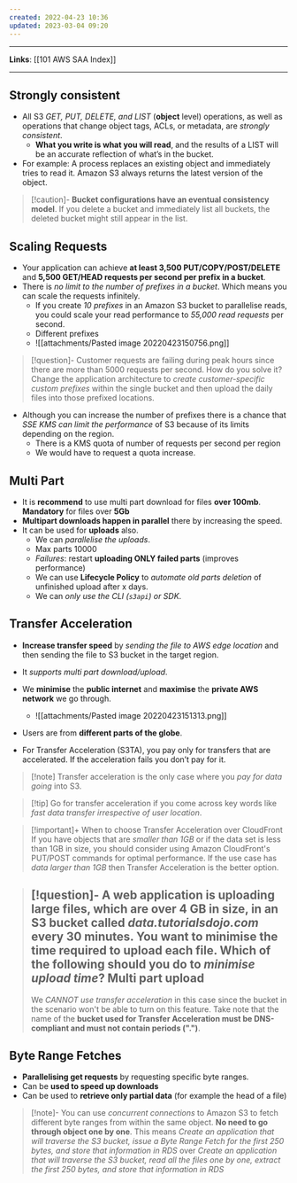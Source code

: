 ```yaml
---
created: 2022-04-23 10:36
updated: 2023-03-04 09:20
---
```

---
**Links**: [[101 AWS SAA Index]]

---
## Strongly consistent
- All S3 *GET, PUT, DELETE, and LIST* (**object** level) operations, as well as operations that change object tags, ACLs, or metadata, are *strongly consistent*. 
	- **What you write is what you will read**, and the results of a LIST will be an accurate reflection of what’s in the bucket.
- For example:  A process replaces an existing object and immediately tries to read it. Amazon S3 always returns the latest version of the object.

> [!caution]- **Bucket configurations have an eventual consistency model**. 
> If you delete a bucket and immediately list all buckets, the deleted bucket might still appear in the list.

## Scaling Requests
- Your application can achieve **at least 3,500 PUT/COPY/POST/DELETE** and **5,500 GET/HEAD requests per second per prefix in a bucket**.
- There is *no limit to the number of prefixes in a bucket*. Which means you can scale the requests infinitely.
	- If you create *10 prefixes* in an Amazon S3 bucket to parallelise reads, you could scale your read performance to *55,000 read requests* per second.
	- Different prefixes
	- ![[attachments/Pasted image 20220423150756.png]]

> [!question]- Customer requests are failing during peak hours since there are more than 5000 requests per second. How do you solve it?
> Change the application architecture to *create customer-specific custom prefixes* within the single bucket and then upload the daily files into those prefixed locations.

- Although you can increase the number of prefixes there is a chance that *SSE KMS can limit the performance* of S3 because of its limits depending on the region.
	- There is a KMS quota of number of requests per second per region
	- We would have to request a quota increase.

## Multi Part
- It is **recommend** to use multi part download for files **over 100mb**. **Mandatory** for files over **5Gb**
- **Multipart downloads happen in parallel** there by increasing the speed.
- It can be used for **uploads** also.
	- We can *parallelise the uploads*.
	- Max parts 10000
	- *Failures*: restart **uploading ONLY failed parts** (improves performance)
	- We can use **Lifecycle Policy** to *automate old parts deletion* of unfinished upload after x days.
	- We can *only use the CLI (`s3api`) or SDK*.

## Transfer Acceleration
- **Increase transfer speed** by *sending the file to AWS edge location* and then sending the file to S3 bucket in the target region.
- It *supports multi part download/upload*.
- We **minimise** the **public internet** and **maximise** the **private AWS network** we go through.
	- ![[attachments/Pasted image 20220423151313.png]]

- Users are from **different parts of the globe**.
- For Transfer Acceleration (S3TA), you pay only for transfers that are accelerated. If the acceleration fails you don’t pay for it.

> [!note] Transfer acceleration is the only case where you *pay for data going* into S3.

> [!tip] Go for transfer acceleration if you come across key words like *fast data transfer irrespective of user location*.

> [!important]+ When to choose Transfer Acceleration over CloudFront
> If you have objects that are *smaller than 1GB* or if the data set is less than 1GB in size, you should consider using Amazon CloudFront's PUT/POST commands for optimal performance. If the use case has *data larger than 1GB* then Transfer Acceleration is the better option.

> [!question]- A web application is uploading large files, which are over 4 GB in size, in an S3 bucket called *data.tutorialsdojo.com* every 30 minutes. You want to minimise the time required to upload each file. Which of the following should you do to *minimise upload time*?
> Multi part upload
> ---
> We *CANNOT use transfer acceleration* in this case since the bucket in the scenario won't be able to turn on this feature. Take note that the name of the **bucket used for Transfer Acceleration must be DNS-compliant and must not contain periods (".")**.

## Byte Range Fetches
- **Parallelising get requests** by requesting specific byte ranges.
- Can be **used to speed up downloads**
- Can be used to **retrieve only partial data** (for example the head of a file)

> [!note]- You can use *concurrent connections* to Amazon S3 to fetch different byte ranges from within the same object. **No need to go through object one by one**.
> This means *Create an application that will traverse the S3 bucket, issue a Byte Range Fetch for the first 250 bytes, and store that information in RDS* over *Create an application that will traverse the S3 bucket, read all the files one by one, extract the first 250 bytes, and store that information in RDS*